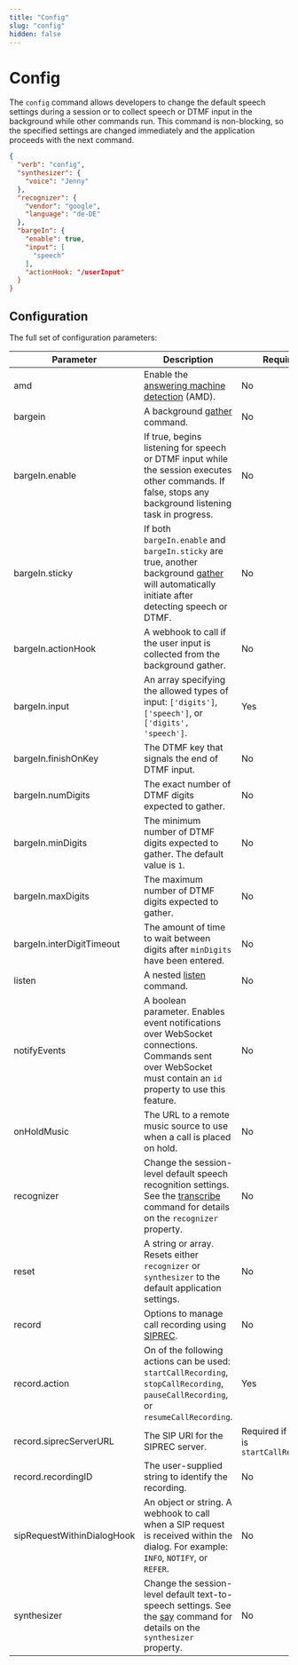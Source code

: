 ```yaml
---
title: "Config"
slug: "config"
hidden: false
---
```


# Config

The `config` command allows developers to change the default speech settings during a session or to collect speech or DTMF input in the background while other commands run. This command is non-blocking, so the specified settings are changed immediately and the application proceeds with the next command.

```json
{
  "verb": "config",
  "synthesizer": {
    "voice": "Jenny"
  },
  "recognizer": {
    "vendor": "google",
    "language": "de-DE"
  },
  "bargeIn": {
    "enable": true,
    "input": [
      "speech"
    ],
    "actionHook: "/userInput"
  }
}
```

## Configuration

The full set of configuration parameters:

| Parameter                  | Description                                                                                                                                                  | Required                                   |
|----------------------------|--------------------------------------------------------------------------------------------------------------------------------------------------------------|--------------------------------------------|
| amd                        | Enable the [answering machine detection](amd.md) (AMD).                                                                                                      | No                                         |
| bargein                    | A background [gather](gather.md) command.                                                                                                                    | No                                         |
| bargeIn.enable             | If true, begins listening for speech or DTMF input while the session executes other commands. If false, stops any background listening task in progress.     | No                                         |
| bargeIn.sticky             | If both `bargeIn.enable` and `bargeIn.sticky` are true, another background [gather](gather.md) will automatically initiate after detecting speech or DTMF.   | No                                         |
| bargeIn.actionHook         | A webhook to call if the user input is collected from the background gather.                                                                                 | No                                         |
| bargeIn.input              | An array specifying the allowed types of input: `['digits']`, `['speech']`, or `['digits', 'speech']`.                                                       | Yes                                        |
| bargeIn.finishOnKey        | The DTMF key that signals the end of DTMF input.                                                                                                             | No                                         |
| bargeIn.numDigits          | The exact number of DTMF digits expected to gather.                                                                                                          | No                                         |
| bargeIn.minDigits          | The minimum number of DTMF digits expected to gather. The default value is `1`.                                                                              | No                                         |
| bargeIn.maxDigits          | The maximum number of DTMF digits expected to gather.                                                                                                        | No                                         |
| bargeIn.interDigitTimeout  | The amount of time to wait between digits after `minDigits` have been entered.                                                                               | No                                         |
| listen                     | A nested [listen](listen.md) command.                                                                                                                        | No                                         |
| notifyEvents               | A boolean parameter. Enables event notifications over WebSocket connections. Commands sent over WebSocket must contain an `id` property to use this feature. | No                                         |
| onHoldMusic                | The URL to a remote music source to use when a call is placed on hold.                                                                                       | No                                         |
| recognizer                 | Change the session-level default speech recognition settings. See the [transcribe](transcribe.md) command for details on the `recognizer` property.          | No                                         |
| reset                      | A string or array. Resets either `recognizer` or `synthesizer` to the default application settings.                                                          | No                                         |
| record                     | Options to manage call recording using [SIPREC](sip-request.md).                                                                                             | No                                         |
| record.action              | On of the following actions can be used: `startCallRecording`, `stopCallRecording`, `pauseCallRecording`, or `resumeCallRecording`.                          | Yes                                        |
| record.siprecServerURL     | The SIP URI for the SIPREC server.                                                                                                                           | Required if action is `startCallRecording` |
| record.recordingID         | The user-supplied string to identify the recording.                                                                                                          | No                                         |
| sipRequestWithinDialogHook | An object or string. A webhook to call when a SIP request is received within the dialog. For example: `INFO`, `NOTIFY`, or `REFER`.                          | No                                         |
| synthesizer                | Change the session-level default text-to-speech settings. See the [say](say.md) command for details on the `synthesizer` property.                           | No                                         |
